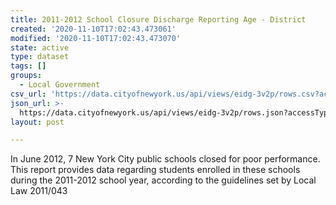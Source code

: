 ```yaml
---
title: 2011-2012 School Closure Discharge Reporting Age - District
created: '2020-11-10T17:02:43.473061'
modified: '2020-11-10T17:02:43.473070'
state: active
type: dataset
tags: []
groups:
  - Local Government
csv_url: 'https://data.cityofnewyork.us/api/views/eidg-3v2p/rows.csv?accessType=DOWNLOAD'
json_url: >-
  https://data.cityofnewyork.us/api/views/eidg-3v2p/rows.json?accessType=DOWNLOAD
layout: post

---
```

In June 2012, 7 New York City public schools closed for poor performance.  This report provides data regarding students enrolled in these schools during the 2011-2012 school year, according to the guidelines set by Local Law 2011/043
